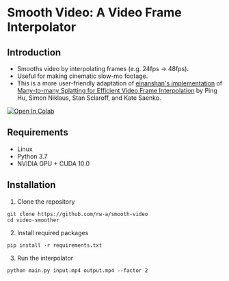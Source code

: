 # Smooth Video: A Video Frame Interpolator

## Introduction
 - Smooths video by interpolating frames (e.g. 24fps → 48fps). 
 - Useful for making cinematic slow-mo footage.
 - This is a more user-friendly adaptation of [einanshan's implementation](https://github.com/feinanshan/M2M_VFI) of [Many-to-many Splatting for Efficient Video Frame Interpolation](https://arxiv.org/pdf/2204.03513.pdf%5D(https://openaccess.thecvf.com/content/CVPR2022/papers/Hu_Many-to-Many_Splatting_for_Efficient_Video_Frame_Interpolation_CVPR_2022_paper.pdf)) by Ping Hu, Simon Niklaus, Stan Sclaroff, and Kate Saenko. 
 
[![Open In Colab](https://colab.research.google.com/assets/colab-badge.svg)](https://colab.research.google.com/github/rw-a/smooth-video/blob/main/Smooth_Video.ipynb)

## Requirements
 - Linux
 - Python 3.7
 - NVIDIA GPU + CUDA 10.0

## Installation
1. Clone the repository
```
git clone https://github.com/rw-a/smooth-video
cd video-smoother
```
2. Install required packages
```
pip install -r requirements.txt
```
3. Run the interpolator
```
python main.py input.mp4 output.mp4 --factor 2
```
